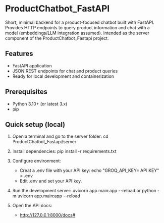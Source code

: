 # ProductChatbot_FastAPI

Short, minimal backend for a product-focused chatbot built with FastAPI. Provides HTTP endpoints to query product information and chat with a model (embeddings/LLM integration assumed). Intended as the server component of the ProductChatbot_Fastapi project.

## Features
- FastAPI application
- JSON REST endpoints for chat and product queries
- Ready for local development and containerization

## Prerequisites
- Python 3.10+ (or latest 3.x)
- pip

## Quick setup (local)
1. Open a terminal and go to the server folder:
    cd ProductChatbot_Fastapi/server

2. Install dependencies:
    pip install -r requirements.txt

4. Configure environment:
    - Creat a .env file with your API key:
        echo "GROQ_API_KEY= API KEY" > .env
    - Edit .env and set your API key.

5. Run the development server:
    uvicorn app.main:app --reload
    or
    python -m uvicorn app.main:app --reload

6. Open the API docs:
    - http://127.0.0.1:8000/docs#
